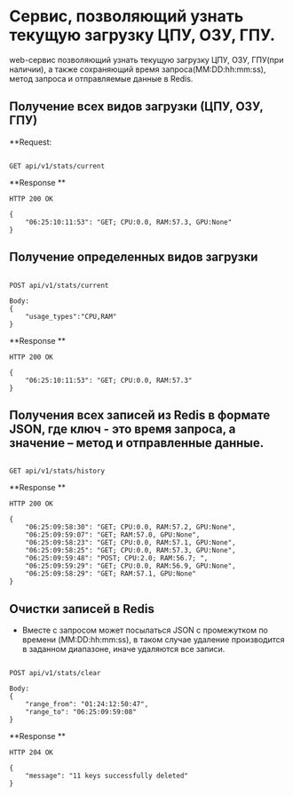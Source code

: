 
# Сервис, позволяющий узнать текущую загрузку ЦПУ, ОЗУ, ГПУ.
web-сервис позволяющий узнать текущую загрузку ЦПУ, ОЗУ, ГПУ(при наличии), а также сохраняющий время запроса(MM:DD:hh:mm:ss), метод запроса и отправляемые данные в Redis.

## Получение всех видов загрузки (ЦПУ, ОЗУ, ГПУ)
**Request: 
```jsonfrom django.db.models.fields import FieldDoesNotExist

GET api/v1/stats/current

```
**Response **
```
HTTP 200 OK

{
    "06:25:10:11:53": "GET; CPU:0.0, RAM:57.3, GPU:None"
}
```
## Получение определенных видов загрузки 
```jsonfrom django.db.models.fields import FieldDoesNotExist

POST api/v1/stats/current

Body:
{
    "usage_types":"CPU,RAM"
}

```
**Response **
```
HTTP 200 OK

{
    "06:25:10:11:53": "GET; CPU:0.0, RAM:57.3"
}
```
## Получения всех записей из Redis в формате JSON, где ключ - это время запроса, а значение – метод и отправленные данные.

```jsonfrom django.db.models.fields import FieldDoesNotExist

GET api/v1/stats/history

```
**Response **
```
HTTP 200 OK

{
    "06:25:09:58:30": "GET; CPU:0.0, RAM:57.2, GPU:None",
    "06:25:09:59:07": "GET; RAM:57.0, GPU:None",
    "06:25:09:58:23": "GET; CPU:0.0, RAM:57.1, GPU:None",
    "06:25:09:58:25": "GET; CPU:0.0, RAM:57.3, GPU:None",
    "06:25:09:59:48": "POST; CPU:2.0; RAM:56.7; ",
    "06:25:09:59:29": "GET; CPU:0.0, RAM:56.9, GPU:None",
    "06:25:09:58:29": "GET; RAM:57.1, GPU:None"
}
```
## Очистки записей в Redis

* Вместе с запросом может посылаться JSON с промежутком по времени (MM:DD:hh:mm:ss), в таком случае удаление производится в заданном диапазоне, иначе удаляются все записи.
```jsonfrom django.db.models.fields import FieldDoesNotExist

POST api/v1/stats/clear

Body:
{
    "range_from": "01:24:12:50:47",
    "range_to": "06:25:09:59:08"
}

```
**Response **
```
HTTP 204 OK

{
    "message": "11 keys successfully deleted"
}
```